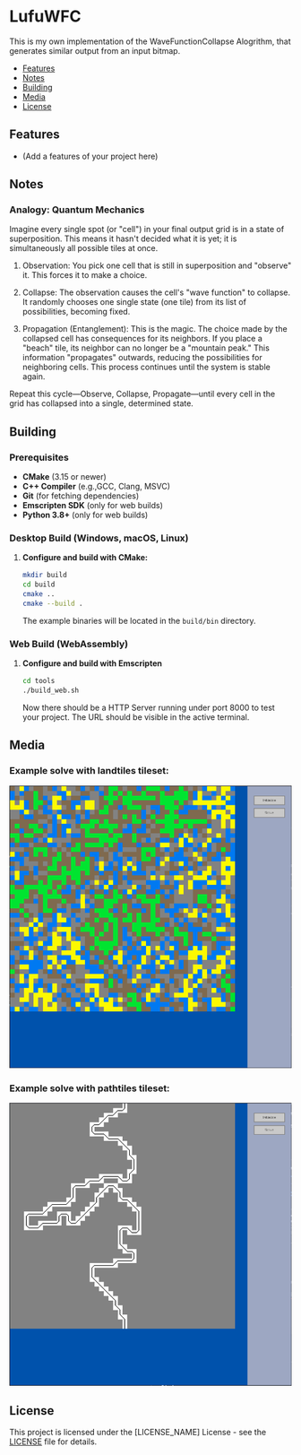 # LufuWFC
This is my own implementation of the WaveFunctionCollapse Alogrithm, that generates similar output from an input bitmap.

* [Features](#features)
* [Notes](#notes)
* [Building](#building)
* [Media](#media)
* [License](#license)

## Features
* (Add a features of your project here)

## Notes
### Analogy: Quantum Mechanics

Imagine every single spot (or "cell") in your final output grid is in a state of superposition. This means it hasn't decided what it is yet; it is simultaneously all possible tiles at once.

1. Observation: You pick one cell that is still in superposition and "observe" it. This forces it to make a choice.

2. Collapse: The observation causes the cell's "wave function" to collapse. It randomly chooses one single state (one tile) from its list of possibilities, becoming fixed.

3. Propagation (Entanglement): This is the magic. The choice made by the collapsed cell has consequences for its neighbors. If you place a "beach" tile, its neighbor can no longer be a "mountain peak." This information "propagates" outwards, reducing the possibilities for neighboring cells. This process continues until the system is stable again.

Repeat this cycle—Observe, Collapse, Propagate—until every cell in the grid has collapsed into a single, determined state.

## Building

### Prerequisites
* **CMake** (3.15 or newer)
* **C++ Compiler** (e.g.,GCC, Clang, MSVC)
* **Git** (for fetching dependencies)
* **Emscripten SDK** (only for web builds)
* **Python 3.8+** (only for web builds)

### Desktop Build (Windows, macOS, Linux)
1. **Configure and build with CMake:**
    ```bash
    mkdir build
    cd build
    cmake ..
    cmake --build .
    ```
    The example binaries will be located in the `build/bin` directory.

### Web Build (WebAssembly)
1.  **Configure and build with Emscripten**
    ```bash
    cd tools
    ./build_web.sh
    ```
    Now there should be a HTTP Server running under port 8000 to test your project. The URL should be visible in the active terminal.

## Media
### Example solve with landtiles tileset:
![landtiles_example_solve](media/land_example.png)

### Example solve with pathtiles tileset:
![pathtiles_example_solve](media/street_example.png)


## License
This project is licensed under the [LICENSE_NAME] License - see the [LICENSE](LICENSE) file for details.